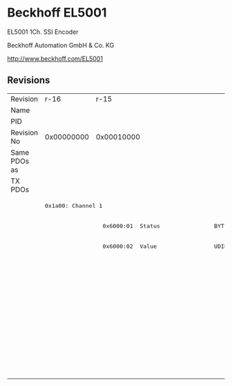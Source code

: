 # Beckhoff EL5001

EL5001 1Ch. SSI Encoder

Beckhoff Automation GmbH & Co. KG

http://www.beckhoff.com/EL5001

## Revisions
<table>
<tr >
<td>Revision</td>
<td>r-16</td>
<td>r-15</td>
<td>r1000</td>
<td>r1001</td>
<td>r1002</td>
<td>r1003</td>
<td>r1004</td>
<td>r1005</td>
<td>r9979</td>
<td>r9980</td>
</tr>
<tr >
<td>Name</td>
<td colspan=10 align="center">EL5001 1Ch. SSI Encoder</td>
</tr>
<tr >
<td>PID</td>
<td colspan=10 align="center">0x13893052</td>
</tr>
<tr >
<td>Revision No</td>
<td>0x00000000</td>
<td>0x00010000</td>
<td>0x03f80000</td>
<td>0x03f90000</td>
<td>0x03fa0000</td>
<td>0x03fb0000</td>
<td>0x03fc0000</td>
<td>0x03fd0000</td>
<td>0x270b0000</td>
<td>0x270c0000</td>
</tr>
<tr >
<td>Same PDOs as</td>
<td colspan=10 align="center"></td>
</tr>
<tr class="txpdo pdosection">
<td rowspan=10 valign=top>TX PDOs</td>
<td colspan=8 align="left"></td>
<td colspan=2 align="left"><pre>: </pre></td>
<td></td>
</tr>
<tr class="txpdo pdosection">
<td colspan=8 align="left"><pre>0x1a00: Channel 1</pre></td>
<td colspan=2 align="left"></td>
</tr>
<tr class="txpdo">
<td></td>
<td><pre>  0x6000:01  Status                BYTE</pre></td>
<td colspan=8 align="left"></td>
</tr>
<tr class="txpdo">
<td></td>
<td><pre>  0x6000:02  Value                 UDINT</pre></td>
<td colspan=8 align="left"></td>
</tr>
<tr class="txpdo pdosection">
<td colspan=2 align="left"></td>
<td colspan=6 align="left"><pre>0x1a01: SSI Inputs</pre></td>
<td colspan=2 align="left"></td>
</tr>
<tr class="txpdo">
<td colspan=2 align="left"></td>
<td><pre>  0x6010:01  Data error            BOOL</pre></td>
<td colspan=5 align="left"><pre>  0x6010:01  Status__Data error    BOOL</pre></td>
<td colspan=2 align="left"></td>
</tr>
<tr class="txpdo">
<td colspan=2 align="left"></td>
<td><pre>  0x6010:02  Frame error           BOOL</pre></td>
<td colspan=5 align="left"><pre>  0x6010:02  Status__Frame error   BOOL</pre></td>
<td colspan=2 align="left"></td>
</tr>
<tr class="txpdo">
<td colspan=2 align="left"></td>
<td><pre>  0x6010:03  Power failure         BOOL</pre></td>
<td colspan=5 align="left"><pre>  0x6010:03  Status__Power failure  BOOL</pre></td>
<td colspan=2 align="left"></td>
</tr>
<tr class="txpdo">
<td colspan=7 align="left"></td>
<td><pre>  0x6010:0e  Status__Sync error    BOOL</pre></td>
<td colspan=2 align="left"></td>
</tr>
<tr class="txpdo">
<td colspan=2 align="left"></td>
<td colspan=6 align="left"><pre>  0x6010:11  Counter value         UDINT</pre></td>
<td colspan=2 align="left"></td>
</tr>
</table>
